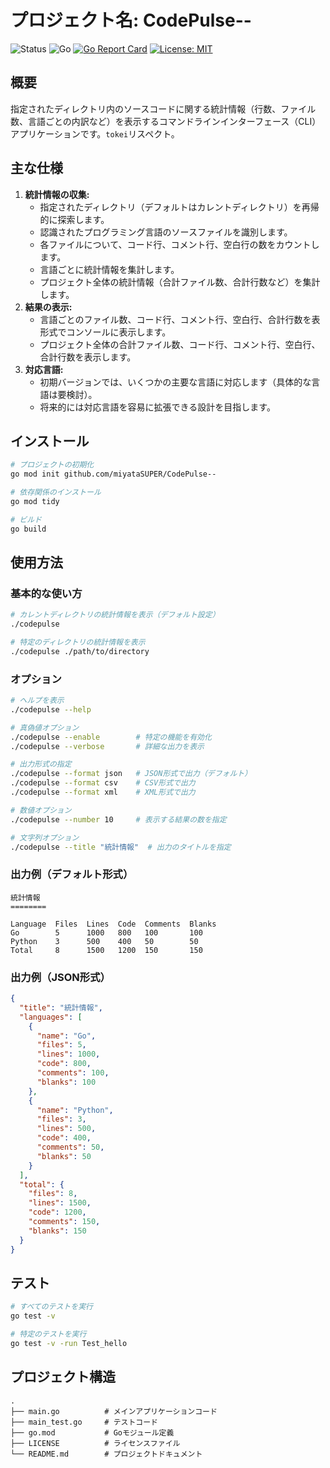 # プロジェクト名: CodePulse--
![Status](https://img.shields.io/badge/status-開発中-blue)
![Go](https://img.shields.io/badge/Go-1.21+-00ADD8?style=flat&logo=go)
[![Go Report Card](https://goreportcard.com/badge/github.com/miyataSUPER/CodePulse--)](https://goreportcard.com/report/github.com/miyataSUPER/CodePulse--)
[![License: MIT](https://img.shields.io/badge/License-MIT-yellow.svg)](https://opensource.org/licenses/MIT)

## 概要

指定されたディレクトリ内のソースコードに関する統計情報（行数、ファイル数、言語ごとの内訳など）を表示するコマンドラインインターフェース（CLI）アプリケーションです。`tokei`リスペクト。

## 主な仕様

1.  **統計情報の収集:**
    *   指定されたディレクトリ（デフォルトはカレントディレクトリ）を再帰的に探索します。
    *   認識されたプログラミング言語のソースファイルを識別します。
    *   各ファイルについて、コード行、コメント行、空白行の数をカウントします。
    *   言語ごとに統計情報を集計します。
    *   プロジェクト全体の統計情報（合計ファイル数、合計行数など）を集計します。
2.  **結果の表示:**
    *   言語ごとのファイル数、コード行、コメント行、空白行、合計行数を表形式でコンソールに表示します。
    *   プロジェクト全体の合計ファイル数、コード行、コメント行、空白行、合計行数を表示します。
3.  **対応言語:**
    *   初期バージョンでは、いくつかの主要な言語に対応します（具体的な言語は要検討）。
    *   将来的には対応言語を容易に拡張できる設計を目指します。



## インストール

```bash
# プロジェクトの初期化
go mod init github.com/miyataSUPER/CodePulse--

# 依存関係のインストール
go mod tidy

# ビルド
go build
```

## 使用方法

### 基本的な使い方

```bash
# カレントディレクトリの統計情報を表示（デフォルト設定）
./codepulse

# 特定のディレクトリの統計情報を表示
./codepulse ./path/to/directory
```

### オプション

```bash
# ヘルプを表示
./codepulse --help

# 真偽値オプション
./codepulse --enable        # 特定の機能を有効化
./codepulse --verbose       # 詳細な出力を表示

# 出力形式の指定
./codepulse --format json   # JSON形式で出力（デフォルト）
./codepulse --format csv    # CSV形式で出力
./codepulse --format xml    # XML形式で出力

# 数値オプション
./codepulse --number 10     # 表示する結果の数を指定

# 文字列オプション
./codepulse --title "統計情報"  # 出力のタイトルを指定
```

### 出力例（デフォルト形式）

```
統計情報
========

Language  Files  Lines  Code  Comments  Blanks
Go        5      1000   800   100       100
Python    3      500    400   50        50
Total     8      1500   1200  150       150
```

### 出力例（JSON形式）

```json
{
  "title": "統計情報",
  "languages": [
    {
      "name": "Go",
      "files": 5,
      "lines": 1000,
      "code": 800,
      "comments": 100,
      "blanks": 100
    },
    {
      "name": "Python",
      "files": 3,
      "lines": 500,
      "code": 400,
      "comments": 50,
      "blanks": 50
    }
  ],
  "total": {
    "files": 8,
    "lines": 1500,
    "code": 1200,
    "comments": 150,
    "blanks": 150
  }
}
```

## テスト

```bash
# すべてのテストを実行
go test -v

# 特定のテストを実行
go test -v -run Test_hello
```

## プロジェクト構造

```
.
├── main.go          # メインアプリケーションコード
├── main_test.go     # テストコード
├── go.mod           # Goモジュール定義
├── LICENSE          # ライセンスファイル
└── README.md        # プロジェクトドキュメント
```


